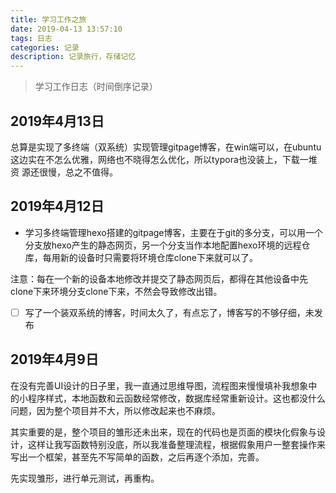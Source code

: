 ```yaml
---
title: 学习工作之旅
date: 2019-04-13 13:57:10
tags: 日志
categories: 记录
description: 记录旅行，存储记忆
---
```


> 学习工作日志（时间倒序记录）

## 2019年4月13日
总算是实现了多终端（双系统）实现管理gitpage博客，在win端可以，在ubuntu这边实在不怎么优雅，网络也不晓得怎么优化，所以typora也没装上，下载一堆资
源还很慢，总之不值得。

## 2019年4月12日

- 学习多终端管理hexo搭建的gitpage博客，主要在于git的多分支，可以用一个分支放hexo产生的静态网页，另一个分支当作本地配置hexo环境的远程仓库，每用新的设备时只需要将环境仓库clone下来就可以了。

注意：每在一个新的设备本地修改并提交了静态网页后，都得在其他设备中先clone下来环境分支clone下来，不然会导致修改出错。

- [ ] 写了一个装双系统的博客，时间太久了，有点忘了，博客写的不够仔细，未发布

## 2019年4月9日

在没有完善UI设计的日子里，我一直通过思维导图，流程图来慢慢填补我想象中的小程序样式，本地函数和云函数经常修改，数据库经常重新设计。这也都没什么问题，因为整个项目并不大，所以修改起来也不麻烦。

其实重要的是，整个项目的雏形还未出来，现在的代码也是页面的模块化假象与设计，这样让我写函数特别没底，所以我准备整理流程，根据假象用户一整套操作来写出一个框架，甚至先不写简单的函数，之后再逐个添加，完善。

先实现雏形，进行单元测试，再重构。
